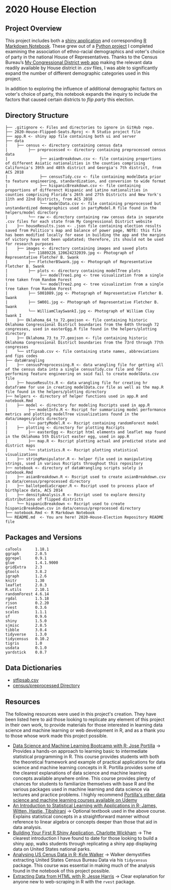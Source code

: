 # 2020 House Election

## Project Overview

This project includes both a [shiny application](https://samuelswank.shinyapps.io/2020-House-Election/) and corresponding [R Markdown Notebook](https://rpubs.com/shengjiyang/House-2020). These grew out of a [Python project](https://github.com/shengjiyang/2016-House-Election) I completed examining the association of ethno-racial demographics and voter's choice of party in the national House of Representatives. Thanks to the Census Bureau’s [My Congressional District web app](https://www.census.gov/mycd/) making the relevant data readily available by House district in *.csv* files, I was able to significantly expand the number of different demographic categories used in this project.

In addition to exploring the influence of additional demographic factors on voter's choice of party, this notebook expands the inquiry to include the factors that caused certain districts to *flip party* this election.

## Directory Structure

```
├── .gitignore <- Files and directories to ignore in GitHub repo.
├── 2020-House-Flipped-Seats.Rproj <- R Studio project file
├── app.R <- shiny app file containing both ui and server
├── data
|    ├── census <- directory containing census data
|         ├── preprocessed <- directory containing preprocessed census data
|              ├── asianBreakdown.csv <- file containing proportions of different Asiatic nationalities in the counties comprising California's 39th and 48th district and Georgia's 7th district, from ACS 2018
|              ├── censusTidy.csv <- file containing modelData prior to feature engineering, standardization, and conversion to wide format
|              ├── hispanicBreakdown.csv <- file containing proportions of differenct Hispanic and Latino nationalities in counties comprising Florida's 26th and 27th Districts and New York's 11th and 22nd Districts, from ACS 2018
|              └── modelData.csv <- file containing preprocessed but unstandardized demographics used in partyModel.R file found in the helpers/model directory
|         └── raw <- directory containing raw census data in separate .csv files for each state from My Congressional District website
|    ├── houseResults.json <- .json file containing election results saved from Politico's map and balance of power page, NOTE: this file has been modified locally for ease in building the app and the margins of victory have not been updatated; therefore, its should not be used for research purposes
|    ├── images <- directory containing images and saved plots
|         ├── 11889226_120624232039.jpg <- Photograph of Representative Fletcher B. Swank
|         ├── FletcherBSwank.jpg <- Photograph of Representative Fletcher B. Swank
|         ├── plots <- directory containing modelTree plots
|              ├── modelTree1.png <- tree visualization from a single tree taken from Random Forest
|              └── modelTree2.png <- tree visualization from a single tree taken from Random Forest
|         ├── S001089.jpg <- Photograph of Representative Fletcher B. Swank
|         ├── SW001.jpg <- Photograph of Representative Fletcher B. Swank
|         └── WilliamClaySwankI.jpg <- Photograph of William Clay Swank I
|    ├── Oklahoma_64_to_72.geojson <- file containing historic Oklahoma Congressional District boundaries from the 64th through 72 congresses, used in easterEgg.R file found in the helpers/plotting directory
|    ├── Oklahoma_73_to_77.geojson <- file containing historic Oklahoma Congressional District boundaries from the 73rd through 77th congresses 
|    └── stfipsab.csv <- file containing state names, abbreviations and fips codes
├── dataWrangling
|    ├── censusPreprocessing.R <- data wrangling file for getting all of the census data into a single censusTidy.csv file and for performing feature engineering on said fail to create modelData.csv file
|    ├── houseResults.R <- data wrangling file for creating hr dataframe for use in creating modelData.csv file as well as the map.R file found in the helpers/plotting directory
├── helpers <- directory of helper functions used in app.R and notebook.Rmd
|    ├── model <- directory for modeling Rscripts used in app.R
|         ├── modelInfo.R <- Rscript for summarizing model performance metrics and plotting modelTree visualizations found in the data/images/plots directory
|         └── partyModel.R <- Rscript containing randomForest model
|    ├── plotting <- directory for plotting Rscripts
|         ├── easterEgg <- Rscript html elements and leaflet map found in the Oklahoma 5th District easter egg, used in app.R
|         ├── map.R <- Rscript plotting actual and predicted state and district maps
|         └── statistics.R <- Rscript plotting statistical visualizations
|    ├── stringManipulator.R <- helper file used in manipulating strings, used in various Rscripts throughout this repository
├── notebook <- directory of dataWrangling scripts solely in notebook.Rmd
|    ├── asianBreakdown.R <- Rscript used to create asianBreakdown.csv in data/census/preprocessed directory
|    ├── ballotpediaScraper.R <- Rscript used to process place of birthplace data, ACS 2014
|    ├── densityAnalysis.R <- Rscript used to explore density distributions of flipped districts
|    └── hispanicBreakdown <- Rscript used to create hispanicBreakdown.csv in data/census/preprocessed directory
├── notebook.Rmd <- R Markdown Notebook
└── README.md  <- You are here! 2020-House-Election Repository README file
```

## Packages and Versions

```
caTools      1.18.1
ggraph       2.0.5
ggrepel      0.9.1
glue         1.4.1.9000
gridExtra    2.3
gtools       3.8.2
igraph       1.2.6
knitr        1.30
leaflet      2.0.3
R.utils      2.10.1
randomForest 4.6.14
rgdal        1.5.18
rjson        0.2.20
rvest        0.3.6
scales       1.1.1
sf           0.9.6
shiny        1.5.0
sjmisc       2.8.5
tibble       3.0.4
tidyverse    1.3.0
tidycensus   0.10.2
tigris       1.0
usdata       0.1.0
yardstick    0.0.7
```

## Data Dictionaries

- [stfipsab.csv](data/DATADICTIONARY.md)
- [census/preprocessed Directory](data/census/demographics/preprocessed/DATADICTIONARY.md)

## Resources

The following resources were used in this project's creation. They have been listed here to aid those looking to replicate any element of this project in their own work, to provide materials for those interested in learning data science and machine learning or web development in R, and as a thank you to those whose work made this project possible.

- [Data Science and Machine Learning Bootcamp with R; Jose Portilla](https://www.udemy.com/course/data-science-and-machine-learning-bootcamp-with-r/) -> Provides a hands-on approach to learning basic to intermediate statistical programming in R. This course provides students with both the theoretical framework and example of practical applications for data science and machine learning concepts in R. Portilla provides some of the clearest explanations of data science and machine learning concepts available anywhere online. This course provides plenty of chances for students to familiarize themselves with base R and the various packages used in machine learning and data science via lectures and practice problems. I highly recommend [Portilla's other data science and machine learning courses available on Udemy](https://www.udemy.com/user/joseportilla/)
- [An Introduction to Statistical Learning with Applications in R; James, Witten, Hastie, Tibshirani](https://www.statlearning.com/) -> Optional textbook used in the above course. Explains statistical concepts in a straightforward manner without reference to linear algebra or concepts deeper than those that aid in data analysis.
- [Building Your First R Shiny Application, Charlotte Wickham](https://app.pluralsight.com/library/courses/building-first-r-shiny-application/) -> The clearest introduction I have found to date for those looking to build a shiny app, walks students through replicating a shiny app displaying data on United States national parks. 
- [Analysing US Cenus Data in R; Kyle Walker](https://campus.datacamp.com/courses/analyzing-us-census-data-in-r/) -> Walker demystifies extracting United States Census Bureau Data via his `tidycensus` package. This course was essential in making much of the analysis found in the notebook of this project possible.
- [Extracting Data from HTML with R; Jesse Harris](https://app.pluralsight.com/library/courses/extracting-data-from-html-with-r/) -> Clear explanation for anyone new to web-scraping in R with the `rvest` package.
